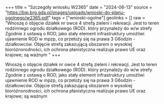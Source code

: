 +++
title = "Szczegóły wniosku W2365"
date = "2024-06-13"
source = "https://bip.brg.gda.pl/images/uploads/wnioski-do-planu-ogolnego/w2365.pdf"
tags = ["wnioski-ogolne"]
geolinks = []
raw = "Wnoszę o objęcie działek nr owce 4 strefą zieleni i rekreacji. Jest to teren rodzinnego ogrodu działkowego (ROD). który przynależy do w/w strefy Zgodnie z ustawą o ROD, jako stały element infrastruktury umożliwi ujawnienie ROD w mpzp, co przełoży się na prawa 3 G6odzin - działkowców. Objęcie strefą zakazującą obszarem o wysokiej bioróżnorodności, ich ochrona płanistyczna realizuje prawo UE oraz krajowe; są ważnym "
+++

Wnoszę o objęcie działek nr owce 4 strefą zieleni i rekreacji. Jest to teren rodzinnego ogrodu
działkowego (ROD). który przynależy do w/w strefy Zgodnie z ustawą o ROD, jako stały element infrastruktury
umożliwi ujawnienie ROD w mpzp, co przełoży się na prawa 3 G6odzin - działkowców. Objęcie strefą zakazującą
obszarem o wysokiej bioróżnorodności, ich ochrona płanistyczna realizuje prawo UE oraz krajowe; są ważnym



